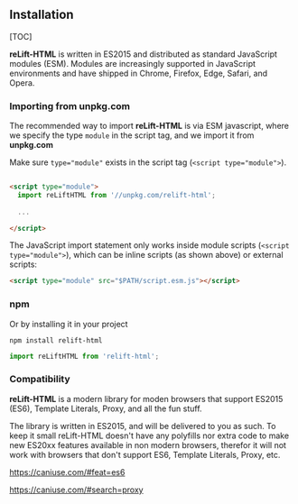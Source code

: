 
## Installation

[TOC]


**reLift-HTML** is written in ES2015 and distributed as standard JavaScript modules (ESM). Modules are increasingly supported in JavaScript environments and have shipped in Chrome, Firefox, Edge, Safari, and Opera.

### Importing from unpkg.com 

The recommended way to import **reLift-HTML** is via ESM javascript, where we specify the type `module` in the script tag, and we import it from **unpkg.com** 

Make sure `type="module"` exists in the script tag (`<script type="module">`).

```html

<script type="module">
  import reLiftHTML from '//unpkg.com/relift-html';
  
  ...

</script>

```

The JavaScript import statement only works inside module scripts (`<script type="module">`), which can be inline scripts (as shown above) or external scripts:

```html
<script type="module" src="$PATH/script.esm.js"></script>
```

### npm

Or by installing it in your project

```
npm install relift-html
```

```js
import reLiftHTML from 'relift-html';
```


### Compatibility 

**reLift-HTML** is a modern library for moden browsers that support ES2015 (ES6), Template Literals, Proxy, and all the fun stuff.

The library is written in ES2015, and will be delivered to you as such. To keep it small reLift-HTML doesn't have any polyfills nor extra code to make new ES20xx features available in non modern browsers, therefor it will not work with browsers that don't support ES6, Template Literals, Proxy, etc. 

https://caniuse.com/#feat=es6

https://caniuse.com/#search=proxy
